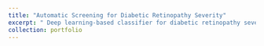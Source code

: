 ```yaml
---
title: "Automatic Screening for Diabetic Retinopathy Severity"
excerpt: " Deep learning-based classifier for diabetic retinopathy severity grading. <br/><img src='/images/portf_dr_1.jpg' style='width:500px;height:auto; border: 2px solid black;'>"
collection: portfolio
---
```



